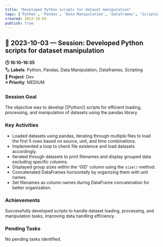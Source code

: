 ```yaml
---
title: "Developed Python scripts for dataset manipulation"
tags: ['Python', 'Pandas', 'Data Manipulation', 'Dataframes', 'Scripting']
created: 2023-10-03
publish: true
---
```


## 📅 2023-10-03 — Session: Developed Python scripts for dataset manipulation

**🕒 16:10–16:35**  
**🏷️ Labels**: Python, Pandas, Data Manipulation, Dataframes, Scripting  
**📂 Project**: Dev  
**⭐ Priority**: MEDIUM  


### Session Goal
The objective was to develop [[Python]] scripts for efficient loading, processing, and manipulation of datasets using the pandas library.

### Key Activities
- Loaded datasets using pandas, iterating through multiple files to load the first 5 rows based on source, unit, and time combinations.
- Implemented a loop to check file existence and load datasets accordingly.
- Iterated through datasets to print filenames and display grouped data excluding specific columns.
- Displayed group sizes within the 'GID' column using the `size()` method.
- Concatenated DataFrames horizontally by organizing them with unit names.
- Set filenames as column names during DataFrame concatenation for better organization.

### Achievements
Successfully developed scripts to handle dataset loading, processing, and manipulation tasks, improving data handling efficiency.

### Pending Tasks
No pending tasks identified.

